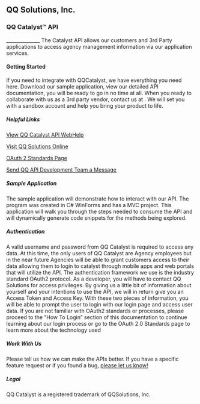 QQ Solutions, Inc.
-----------
<h3>QQ Catalyst&#8482; API</h3>
______________
The Catalyst API allows our customers and 3rd Party applications to
access agency management information via our application services.

<h4>Getting Started</h4>
If you need to integrate with QQCatalyst, we have everything you need here. 
Download our sample application, view our detailed API documentation, you will be ready 
to go in no time at all. When you ready to collaborate with us as a 3rd party vendor, 
contact us at <mailto:apidev@qqsolutions.com>.  We will set you with a sandbox account 
and help you bring your product to life.

<h5>Helpful Links</h5> 
<p><a href='http://apidev.qqcatalyst.com/#techDoc'>View QQ Catalyst API WebHelp </a></p>
<p><a href='http://www.qqsolutions.com'>Visit QQ Solutions Online</a></p>
<p><a href='http://oauth.net/2/'>OAuth 2 Standards Page</a></p>
<p><a href='mailto:apidev@qqsolutions.com'>Send QQ API Development Team a Message</a></p>

<h5>Sample Application</h5>
The sample application will demonstrate how to interact with our API.  
The program was created in C# WinForms and has a MVC project.  
This application will walk you through the steps needed to consume the API and will dynamically 
generate code snippets for the methods being explored.

<h5>Authentication</h5>
A valid username and password from QQ Catalyst is required to access any data. At this time,
the only users of QQ Catalyst are Agency employees but in the near future Agencies will be able 
to grant customers access to their data allowing them to login to catalyst through mobile apps
and web portals that will utilize the API.
The authentication framework we use is the industry standard OAuth2 protocol. 
As a developer, you will have to contact QQ Solutions for access privileges. By giving 
us a little bit of information about yourself and your intentions to use the API, we will in 
return give you an Access Token and Access Key. With these two pieces of information, 
you will be able to prompt the user to login with our login page and access user data. If you are not
familiar with OAuth2 standards or processes, please proceed to the “How To Login” section of this documentation 
to continue learning about our login process or go to the OAuth 2.0 Standards page to learn more 
about the technology used

<h5>Work With Us</h5>
Please tell us how we can make the APIs better. 
If you have a specific feature request or if you found a bug, <a href='mailto:apidev@qqsolutions.com'>please let us know!</a>

<h5>Legal</h5>
QQ Catalyst is a registered trademark of QQSolutions, Inc.
